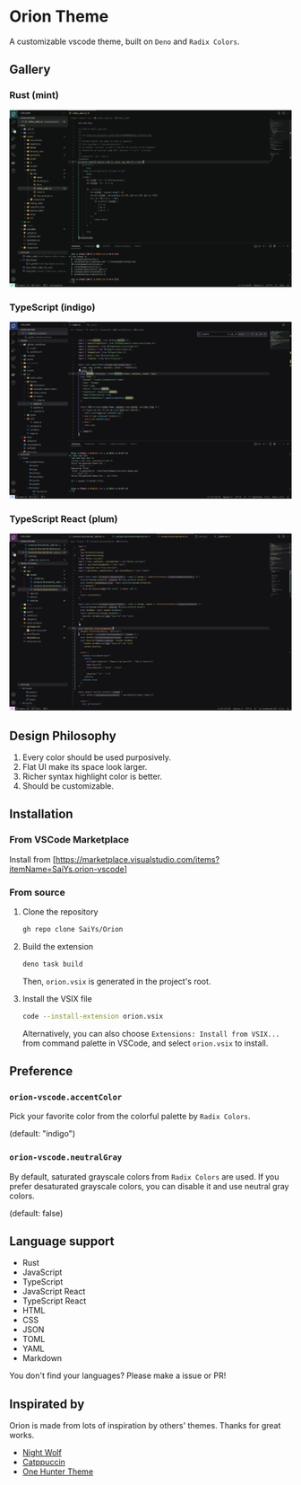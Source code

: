 # Orion Theme

A customizable vscode theme, built on `Deno` and `Radix Colors`.

## Gallery

### Rust (mint)

![Rust (mint)](assets/screenshots/rust-mint.png)

### TypeScript (indigo)

![TypeScript (indigo)](assets/screenshots/typescript-indigo.png)

### TypeScript React (plum)

![TypeScript React (plum)](assets/screenshots/typescriptreact-plum.png)

## Design Philosophy

1. Every color should be used purposively.
2. Flat UI make its space look larger.
3. Richer syntax highlight color is better.
4. Should be customizable.

## Installation

### From VSCode Marketplace

Install from [https://marketplace.visualstudio.com/items?itemName=SaiYs.orion-vscode]

### From source

1. Clone the repository

   ```sh
   gh repo clone SaiYs/Orion
   ```

2. Build the extension

   ```sh
   deno task build
   ```

   Then, `orion.vsix` is generated in the project's root.

3. Install the VSIX file

   ```sh
   code --install-extension orion.vsix
   ```

   Alternatively, you can also choose `Extensions: Install from VSIX...` from
   command palette in VSCode, and select `orion.vsix` to install.

## Preference

### `orion-vscode.accentColor`

Pick your favorite color from the colorful palette by `Radix Colors`.

(default: "indigo")

### `orion-vscode.neutralGray`

By default, saturated grayscale colors from `Radix Colors` are used. If you
prefer desaturated grayscale colors, you can disable it and use neutral gray
colors.

(default: false)

## Language support

- Rust
- JavaScript
- TypeScript
- JavaScript React
- TypeScript React
- HTML
- CSS
- JSON
- TOML
- YAML
- Markdown

You don't find your languages?
Please make a issue or PR!

## Inspirated by

Orion is made from lots of inspiration by others' themes. Thanks for great
works.

- [Night Wolf](https://github.com/mao-santaella-rs/NightWolfTheme)
- [Catppuccin](https://github.com/catppuccin/vscode)
- [One Hunter Theme](https://github.com/Railly/one-hunter-vscode)
